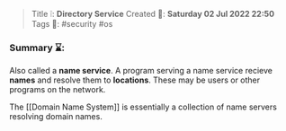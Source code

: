 > Title ❕: **Directory Service**
> Created 📅: **Saturday 02 Jul 2022 22:50**
  Tags 📎: #security #os

### Summary ⌛:
Also called a **name service**. A program serving a name service recieve **names** and resolve them to **locations**. These may be users or other programs on the network.


The [[Domain Name System]] is essentially a collection of name servers resolving domain names.